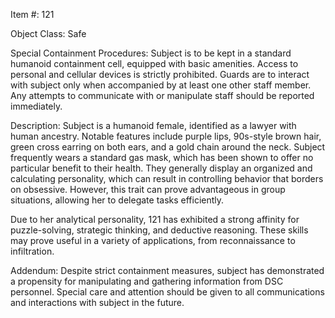 Item #: 121

Object Class: Safe

Special Containment Procedures: Subject is to be kept in a standard humanoid containment cell, equipped with basic amenities. Access to personal and cellular devices is strictly prohibited. Guards are to interact with subject only when accompanied by at least one other staff member. Any attempts to communicate with or manipulate staff should be reported immediately.

Description: Subject is a humanoid female, identified as a lawyer with human ancestry. Notable features include purple lips, 90s-style brown hair, green cross earring on both ears, and a gold chain around the neck. Subject frequently wears a standard gas mask, which has been shown to offer no particular benefit to their health. They generally display an organized and calculating personality, which can result in controlling behavior that borders on obsessive. However, this trait can prove advantageous in group situations, allowing her to delegate tasks efficiently.

Due to her analytical personality, 121 has exhibited a strong affinity for puzzle-solving, strategic thinking, and deductive reasoning. These skills may prove useful in a variety of applications, from reconnaissance to infiltration.

Addendum: Despite strict containment measures, subject has demonstrated a propensity for manipulating and gathering information from DSC personnel. Special care and attention should be given to all communications and interactions with subject in the future.